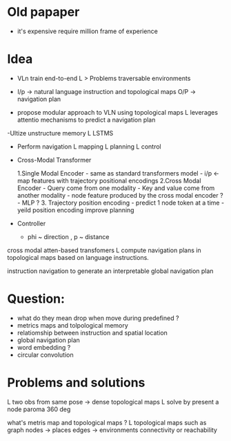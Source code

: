 # Old papaper

- it's expensive require million frame of experience




# Idea
* VLn train end-to-end 
    L > Problems  traversable environments

* I/p -> natural language instruction and topological maps
  O/P -> navigation plan

* propose modular approach to VLN using topological maps
   L leverages attentio mechanisms to predict a navigation plan

-Ultize unstructure memory 
   L LSTMS

- Perform navigation
    L mapping
    L planning
    L control

* Cross-Modal Transformer
   
  1.Single Modal Encoder
      - same as standard transformers model
      - i/p  <- map features with trajectory positional encodings
  2.Cross Modal Encoder
      - Query come from one modality
      - Key and value  come from another modality
      - node feature produced by the cross modal encoder ?
      - MLP ?
   3. Trajectory position encoding 
        - predict 1 node token  at a time
        - yeild position encoding  improve planning
* Controller
  
  - phi ~ direction  , p ~ distance
   

cross modal atten-based transfomers
  L compute navigation plans in topological maps
  based on language instructions. 

instruction navigation to generate  an interpretable global navigation plan

# Question:
- what do they mean 
    drop when move during predefined ? 
- metrics maps and tolpological memory 
- relatiomship between instruction and spatial location 
- global navigation plan
- word embedding ?
- circular convolution  

# Problems and solutions

  L two obs from same pose  -> dense topological maps
     L solve by present a node paroma 360 deg

 what's metris map and topological maps ?
  L topological maps such as  graph 
    nodes -> places
    edges ->  environments connectivity or reachability
 
